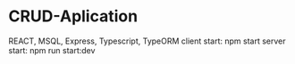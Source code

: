 # CRUD-Aplication
REACT, MSQL, Express, Typescript, TypeORM
client start: npm start
server start: npm run start:dev
